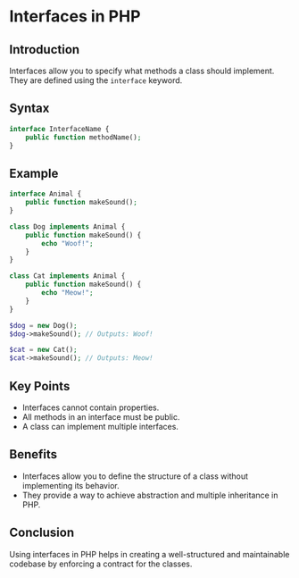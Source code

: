 # Interfaces in PHP

## Introduction

Interfaces allow you to specify what methods a class should implement. They are defined using the `interface` keyword.

## Syntax

```php
interface InterfaceName {
    public function methodName();
}
```

## Example

```php
interface Animal {
    public function makeSound();
}

class Dog implements Animal {
    public function makeSound() {
        echo "Woof!";
    }
}

class Cat implements Animal {
    public function makeSound() {
        echo "Meow!";
    }
}

$dog = new Dog();
$dog->makeSound(); // Outputs: Woof!

$cat = new Cat();
$cat->makeSound(); // Outputs: Meow!
```

## Key Points

- Interfaces cannot contain properties.
- All methods in an interface must be public.
- A class can implement multiple interfaces.

## Benefits

- Interfaces allow you to define the structure of a class without implementing its behavior.
- They provide a way to achieve abstraction and multiple inheritance in PHP.

## Conclusion

Using interfaces in PHP helps in creating a well-structured and maintainable codebase by enforcing a contract for the classes.
